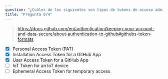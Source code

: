 ```yaml
---
question: "¿Cuáles de los siguientes son tipos de tokens de acceso admitidos por GitHub? (Elige tres.)"
title: "Pregunta 074"
---
```


> https://docs.github.com/en/authentication/keeping-your-account-and-data-secure/about-authentication-to-github#githubs-token-formats
- [x] Personal Access Token (PAT)
- [x] Installation Access Token for a GitHub App
- [x] User Access Token for a GitHub App
- [ ] IoT Token for an IoT device
- [ ] Ephemeral Access Token for temporary access
